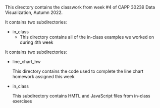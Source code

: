 This directory contains the classwork from week #4 of CAPP 30239 Data Visualization, Autumn 2022. 

It contains two subdirectories:

- in_class
  - This directory contains all of the in-class examples we worked on during 4th week


It contains two subdirectories:

- line_chart_hw

  This directory contains the code used to complete the line chart homework assigned this week
  
- in_class

  This subdirectory contains HMTL and JavaScript files from in-class exercises
